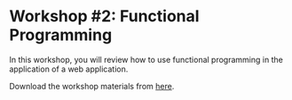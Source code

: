 # Workshop #2: Functional Programming
In this workshop, you will review how to use functional programming in the application of a web application.

Download the workshop materials from [here](https://github.com/josecarlosgt/nz-maori-crafts/raw/workshop-2-functional-programming/nz-handicraft-workshop-2.zip).
